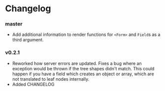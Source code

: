 # Changelog

### master

- Add additional information to render functions for `<Form>` and `Field`s as a third argument.

### v0.2.1

- Reworked how server errors are updated. Fixes a bug where an exception would be thrown if the tree shapes didn't match. This could happen if you have a field which creates an object or array, which are not translated to leaf nodes internally.
- Added CHANGELOG
